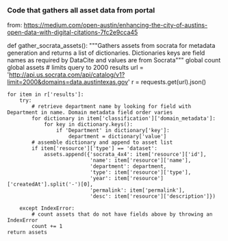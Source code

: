 ### Code that gathers all asset data from portal

from: https://medium.com/open-austin/enhancing-the-city-of-austins-open-data-with-digital-citations-7fc2e9cca45


def gather_socrata_assets():
    """Gathers assets from socrata for metadata generation and returns a list of dictionaries. Dictionaries keys are
    field names as required by DataCite and values are from Socrata"""
    global count
    global assets
    # limits query to 2000 results
    url = 'http://api.us.socrata.com/api/catalog/v1?limit=2000&domains=data.austintexas.gov'
    r = requests.get(url).json()

    for item in r['results']:
        try:
            # retrieve department name by looking for field with Department in name. Domain metadata field order varies
            for dictionary in item['classification']['domain_metadata']:
                for key in dictionary.keys():
                    if 'Department' in dictionary['key']:
                        department = dictionary['value']
            # assemble dictionary and append to asset list
            if item['resource']['type'] == 'dataset':
                assets.append({'socrata_4x4': item['resource']['id'],
                               'name': item['resource']['name'],
                               'department': department,
                               'type': item['resource']['type'],
                               'year': item['resource']['createdAt'].split('-')[0],
                               'permalink': item['permalink'],
                               'desc': item['resource']['description']})

        except IndexError:
            # count assets that do not have fields above by throwing an IndexError
            count += 1
    return assets

